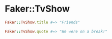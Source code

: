 # Faker::TvShow

```ruby
Faker::TvShow.title #=> "Friends"

Faker::TvShow.quote #=> "We were on a break!"
```
